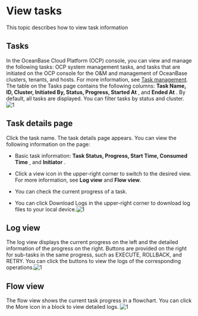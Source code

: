 View tasks 
===============================

This topic describes how to view task information 

Tasks 
--------------------------

In the OceanBase Cloud Platform (OCP) console, you can view and manage the following tasks: OCP system management tasks, and tasks that are initiated on the OCP console for the O\&M and management of OceanBase clusters, tenants, and hosts. For more information, see [Task management](../../1000.using-system-management/1300.task-management.md). The table on the Tasks page contains the following columns: **Task Name, ID, Cluster, Initiated By, Status, Progress, Started At** , and **Ended At** . By default, all tasks are displayed. You can filter tasks by status and cluster. ![1](https://help-static-aliyun-doc.aliyuncs.com/assets/img/en-US/3024306461/p383209.png)

Task details page 
--------------------------------------

Click the task name. The task details page appears. You can view the following information on the page: 

* Basic task information: **Task Status, Progress, Start Time, Consumed Time** , and **Initiator** .

  

* Click a view icon in the upper-right corner to switch to the desired view. For more information, see **Log view** and **Flow view**.

  

* You can check the current progress of a task.

  

* You can click Download Logs in the upper-right corner to download log files to your local device.![1](https://help-static-aliyun-doc.aliyuncs.com/assets/img/en-US/3024306461/p383201.png)

  




Log view 
-----------------------------

The log view displays the current progress on the left and the detailed information of the progress on the right. Buttons are provided on the right for sub-tasks in the same progress, such as EXECUTE, ROLLBACK, and RETRY. You can click the buttons to view the logs of the corresponding operations.![1](https://help-static-aliyun-doc.aliyuncs.com/assets/img/en-US/3024306461/p383206.png)

Flow view 
------------------------------

The flow view shows the current task progress in a flowchart. You can click the More icon in a block to view detailed logs. ![1](https://help-static-aliyun-doc.aliyuncs.com/assets/img/en-US/4024306461/p383204.png)

